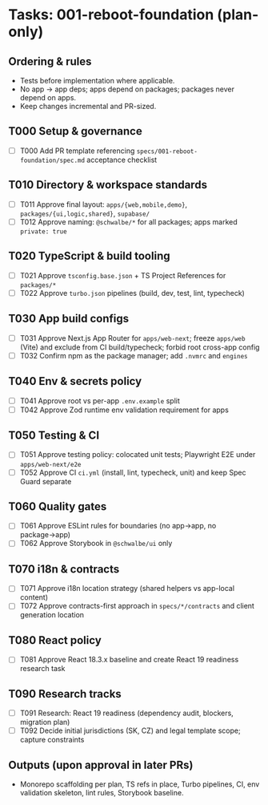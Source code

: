 # Tasks: 001-reboot-foundation (plan-only)

## Ordering & rules

- Tests before implementation where applicable.
- No app → app deps; apps depend on packages; packages never depend on apps.
- Keep changes incremental and PR-sized.

## T000 Setup & governance

- [ ] T000 Add PR template referencing `specs/001-reboot-foundation/spec.md` acceptance checklist

## T010 Directory & workspace standards

- [ ] T011 Approve final layout: `apps/{web,mobile,demo}`, `packages/{ui,logic,shared}`, `supabase/`
- [ ] T012 Approve naming: `@schwalbe/*` for all packages; apps marked `private: true`

## T020 TypeScript & build tooling

- [ ] T021 Approve `tsconfig.base.json` + TS Project References for `packages/*`
- [ ] T022 Approve `turbo.json` pipelines (build, dev, test, lint, typecheck)

## T030 App build configs

- [ ] T031 Approve Next.js App Router for `apps/web-next`; freeze `apps/web` (Vite) and exclude from CI build/typecheck; forbid root cross-app config
- [ ] T032 Confirm npm as the package manager; add `.nvmrc` and `engines`

## T040 Env & secrets policy

- [ ] T041 Approve root vs per-app `.env.example` split
- [ ] T042 Approve Zod runtime env validation requirement for apps

## T050 Testing & CI

- [ ] T051 Approve testing policy: colocated unit tests; Playwright E2E under `apps/web-next/e2e`
- [ ] T052 Approve CI `ci.yml` (install, lint, typecheck, unit) and keep Spec Guard separate

## T060 Quality gates

- [ ] T061 Approve ESLint rules for boundaries (no app→app, no package→app)
- [ ] T062 Approve Storybook in `@schwalbe/ui` only

## T070 i18n & contracts

- [ ] T071 Approve i18n location strategy (shared helpers vs app-local content)
- [ ] T072 Approve contracts-first approach in `specs/*/contracts` and client generation location

## T080 React policy

- [ ] T081 Approve React 18.3.x baseline and create React 19 readiness research task

## T090 Research tracks

- [ ] T091 Research: React 19 readiness (dependency audit, blockers, migration plan)
- [ ] T092 Decide initial jurisdictions (SK, CZ) and legal template scope; capture constraints

## Outputs (upon approval in later PRs)

- Monorepo scaffolding per plan, TS refs in place, Turbo pipelines, CI, env validation skeleton, lint rules, Storybook baseline.
